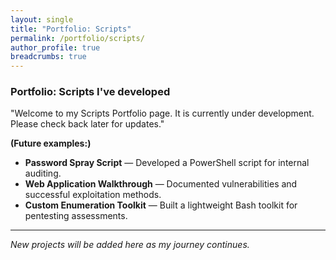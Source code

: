 ```yaml
---
layout: single
title: "Portfolio: Scripts"
permalink: /portfolio/scripts/
author_profile: true
breadcrumbs: true
---
```


### Portfolio: Scripts I've developed

"Welcome to my Scripts Portfolio page. It is currently under development. Please check back later for updates."

**(Future examples:)**

- **Password Spray Script** — Developed a PowerShell script for internal auditing.
- **Web Application Walkthrough** — Documented vulnerabilities and successful exploitation methods.
- **Custom Enumeration Toolkit** — Built a lightweight Bash toolkit for pentesting assessments.

---
*New projects will be added here as my journey continues.*
